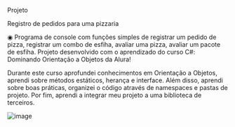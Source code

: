 Projeto 

Registro de pedidos para uma pizzaria

◉ Programa de console com funções simples de registrar um pedido de pizza, registrar um combo de esfiha, avaliar uma pizza, avaliar um pacote de esfiha.
Projeto desenvolvido com o aprendizado do curso C#: Dominando Orientação a Objetos da Alura!

Durante este curso aprofundei conhecimentos em Orientação a Objetos, aprendi sobre métodos estáticos, herança e interface. Além disso, aprendi sobre boas práticas, organizei o código através de namespaces e pastas de projeto. Por fim, aprendi a integrar meu projeto a uma biblioteca de terceiros.


![image](https://github.com/VitorRoque1/RegistroPizzaria/assets/153464680/54669c08-ea46-4ed7-a2ae-3e68cbafe943)
